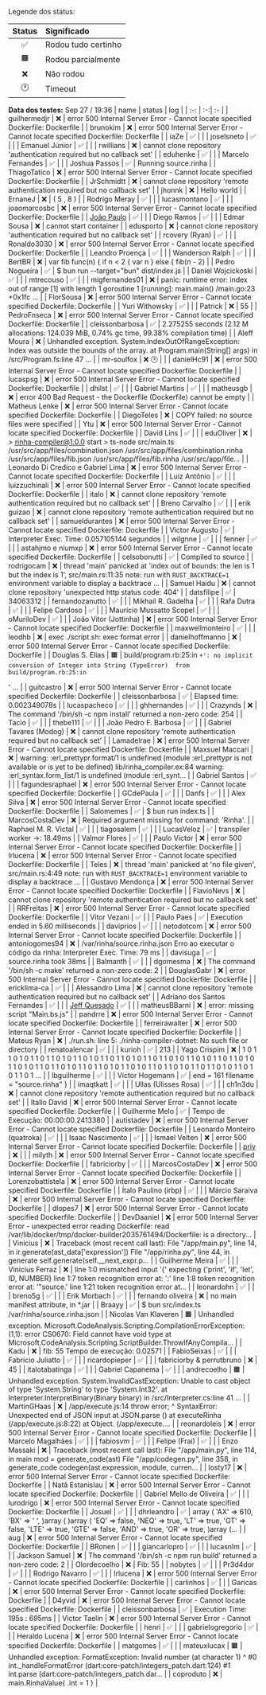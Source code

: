 Legende dos status:

| Status | Significado |
| :-: | :- |
| ✅ | Rodou tudo certinho |
| 🟧 | Rodou parcialmente |
| ❌ | Não rodou |
| 🕐 | Timeout |

**Data dos testes:** Sep 27 / 19:36
| name | status | log |
| :-: | :-:| :- |
| guilhermedjr | ❌ | error 500 Internal Server Error - Cannot locate specified Dockerfile: Dockerfile | 
| brunokim | ❌ | error 500 Internal Server Error - Cannot locate specified Dockerfile: Dockerfile | 
| iaZe | ✅ |  | 
| joselsneto | ✅ |  | 
| Emanuel Júnior | ✅ |  | 
| rwillians | ❌ | cannot clone repository 'authentication required but no callback set' | 
| eduhenke | ✅ |  | 
| Marcelo Fernandes | ✅ |  | 
| Joshua Passos | ✅ | Running source.rinha  | 
| ThiagoTatico | ❌ | error 500 Internal Server Error - Cannot locate specified Dockerfile: Dockerfile | 
| JrSchmidtt | ❌ | cannot clone repository 'remote authentication required but no callback set' | 
| jhonnk | ❌ | Hello world  | 
| ErnaneJ | ❌ | ( 5 ,  8 )  | 
| Rodrigo Meray | ✅ |  | 
| lucasmontano | ✅ |  | 
| joaomarcosbc | ❌ | error 500 Internal Server Error - Cannot locate specified Dockerfile: Dockerfile | 
| [João Paulo](https://github.com/joaopaulosg21/) | ✅ |  | 
| Diego Ramos | ✅ |  | 
| Edmar Sousa | ❌ | cannot start container | 
| edusporto | ❌ | cannot clone repository 'authentication required but no callback set' | 
| rcovery (Ryan) | ✅ |  | 
| Ronaldo3030 | ❌ | error 500 Internal Server Error - Cannot locate specified Dockerfile: Dockerfile | 
| Leandro Proença | ✅ |  | 
| Wanderson Ralph | ✅ |  | 
| BertBR | ❌ | var fib func(n) { if n < 2 { var n } else {  fib(n - 2)  | 
| Pedro Nogueira | ✅ | $ bun run --target="bun" dist/index.js  | 
| Daniel Wojcickoski | ✅ |  | 
| mtrecouso | ✅ |  | 
| migfernandes01 | ❌ | panic: runtime error: index out of range [1] with length 1  goroutine 1 [running]: main.main() 	/main.go:23 +0x1fc ... | 
| FlorSousa | ❌ | error 500 Internal Server Error - Cannot locate specified Dockerfile: Dockerfile | 
| Yuri Withowsky | ✅ |  | 
| Patrick | ❌ | 55  | 
| PedroFnseca | ❌ | error 500 Internal Server Error - Cannot locate specified Dockerfile: Dockerfile | 
| cleissonbarbosa | ✅ |   2.275255 seconds (2.12 M allocations: 124.039 MiB, 0.74% gc time, 99.38% compilation time)  | 
| Aleff Moura | ❌ | Unhandled exception. System.IndexOutOfRangeException: Index was outside the bounds of the array.    at Program.main(String[] args) in /src/Program.fs:line 47 ... | 
| mr-soulfox | ❌ 🕑 |  | 
| danielHc91 | ❌ | error 500 Internal Server Error - Cannot locate specified Dockerfile: Dockerfile | 
| lucaspsg | ❌ | error 500 Internal Server Error - Cannot locate specified Dockerfile: Dockerfile | 
| dhilst | ✅ |  | 
| Gabriel Martins | ✅ |  | 
| matheusgb | ❌ | error 400 Bad Request - the Dockerfile (Dockerfile) cannot be empty | 
| Matheus Lenke | ❌ | error 500 Internal Server Error - Cannot locate specified Dockerfile: Dockerfile | 
| DiegoTeles | ❌ | COPY failed: no source files were specified | 
| Ytu | ❌ | error 500 Internal Server Error - Cannot locate specified Dockerfile: Dockerfile | 
| David Lins | ✅ |  | 
| eduOliver | ❌ |  > rinha-compiler@1.0.0 start > ts-node src/main.ts  /usr/src/app/files/combination.json /usr/src/app/files/combination.rinha /usr/src/app/files/fib.json /usr/src/app/files/fib.rinha /usr/src/app/file... | 
| Leonardo Di Credico e Gabriel Lima | ❌ | error 500 Internal Server Error - Cannot locate specified Dockerfile: Dockerfile | 
| Luiz Antônio | ✅ |  | 
| luizzuchinali | ❌ | error 500 Internal Server Error - Cannot locate specified Dockerfile: Dockerfile | 
| italo | ❌ | cannot clone repository 'remote authentication required but no callback set' | 
| Breno Carvalho | ✅ |  | 
| erik guizao | ❌ | cannot clone repository 'remote authentication required but no callback set' | 
| samueldurantes | ❌ | error 500 Internal Server Error - Cannot locate specified Dockerfile: Dockerfile | 
| Victor Augusto | ✅ | Interpreter Exec. Time: 0.057105144 segundos  | 
| wilgnne | ✅ |  | 
| fenner | ✅ |  | 
| astahjmo e niumxp | ❌ | error 500 Internal Server Error - Cannot locate specified Dockerfile: Dockerfile | 
| celsobonutti | ✅ | Compiled to source  | 
| rodrigocam | ❌ | thread 'main' panicked at 'index out of bounds: the len is 1 but the index is 1', src/main.rs:11:35 note: run with `RUST_BACKTRACE=1` environment variable to display a backtrace ... | 
| Samuel Haidu | ❌ | cannot clone repository 'unexpected http status code: 404' | 
| datsfilipe | ✅ | 34063312  | 
| fernandozanutto | ✅ |  | 
| Mikhail R. Gadelha | ✅ |  | 
| Rafa Dutra | ✅ |  | 
| Felipe Cardoso | ✅ |  | 
| Maurício Mussatto Scopel | ✅ |  | 
| oMuriloDev | ✅ |  | 
| João Vitor (Jottinha) | ❌ | error 500 Internal Server Error - Cannot locate specified Dockerfile: Dockerfile | 
| maxwellmonteiro | ✅ |  | 
| leodhb | ❌ | exec ./script.sh: exec format error  | 
| danielhoffmanno | ❌ | error 500 Internal Server Error - Cannot locate specified Dockerfile: Dockerfile | 
| Douglas S. Elias | 🟧 | build/program.rb:25:in `+': no implicit conversion of Integer into String (TypeError) 	from build/program.rb:25:in `<main>' ... | 
| guitcastro | ❌ | error 500 Internal Server Error - Cannot locate specified Dockerfile: Dockerfile | 
| cleissonbarbosa | ✅ |   Elapsed time: 0.002349078s  | 
| lucaspacheco | ✅ |  | 
| ghhernandes | ✅ |  | 
| Crazynds | ❌ | The command '/bin/sh -c npm install' returned a non-zero code: 254 | 
| Tacio | ✅ |  | 
| thebe111 | ✅ |  | 
| João Pedro F. Barbosa | ✅ |  | 
| Gabriel Tavares (Modog) | ❌ | cannot clone repository 'remote authentication required but no callback set' | 
| Lamadelrae | ❌ | error 500 Internal Server Error - Cannot locate specified Dockerfile: Dockerfile | 
| Maxsuel Maccari | ❌ | warning: :erl_prettypr.format/1 is undefined (module :erl_prettypr is not available or is yet to be defined)   lib/rinha_compiler.ex:84  warning: :erl_syntax.form_list/1 is undefined (module :erl_synt... | 
| Gabriel Santos | ✅ |  | 
| fagundesraphael | ❌ | error 500 Internal Server Error - Cannot locate specified Dockerfile: Dockerfile | 
| GCdePaula | ✅ |  | 
| Danfs | ✅ |  | 
| Alex Silva | ❌ | error 500 Internal Server Error - Cannot locate specified Dockerfile: Dockerfile | 
| Salomemes | ✅ | $ bun run index.ts  | 
| MarcosCostaDev | ❌ | Required argument missing for command: 'Rinha'.   | 
| Raphael M. R. Victal | ✅ |  | 
| tiagosalem | ✅ |  | 
| LucasVeloz | ✅ | transpiler worker ->: 18.49ms  | 
| Valmor Flores | ✅ |  | 
| Paulo Victor | ❌ | error 500 Internal Server Error - Cannot locate specified Dockerfile: Dockerfile | 
| lrlucena | ❌ | error 500 Internal Server Error - Cannot locate specified Dockerfile: Dockerfile | 
| Teles | ❌ | thread 'main' panicked at 'no file given', src/main.rs:4:49 note: run with `RUST_BACKTRACE=1` environment variable to display a backtrace ... | 
| Gustavo Mendonça | ❌ | error 500 Internal Server Error - Cannot locate specified Dockerfile: Dockerfile | 
| FlavioNevs | ❌ | cannot clone repository 'remote authentication required but no callback set' | 
| RRFreitas | ❌ | error 500 Internal Server Error - Cannot locate specified Dockerfile: Dockerfile | 
| Vitor Vezani | ✅ |  | 
| Paulo Paes | ✅ | Execution ended in 5.60 milliseconds  | 
| daviprios | ✅ |  | 
| netodotcom | ❌ | error 500 Internal Server Error - Cannot locate specified Dockerfile: Dockerfile | 
| antoniogomes94 | ❌ | /var/rinha/source.rinha.json Erro ao executar o código da rinha:  Interpreter Exec. Time: 79 ms  | 
| davisuga | ✅ | source.rinha took 38ms  | 
| Balmanth | ✅ |  | 
| dgomesma | ❌ | The command '/bin/sh -c make' returned a non-zero code: 2 | 
| DouglasGabr | ❌ | error 500 Internal Server Error - Cannot locate specified Dockerfile: Dockerfile | 
| ericklima-ca | ✅ |  | 
| Alessandro Lima | ❌ | cannot clone repository 'remote authentication required but no callback set' | 
| Adriano dos Santos Fernandes | ✅ |  | 
| [Jeff Quesado](https://github.com/jeffque) | ✅ |   | 
| matheusBBarni | ❌ | error: missing script "Main.bs.js"  | 
| pandrre | ❌ | error 500 Internal Server Error - Cannot locate specified Dockerfile: Dockerfile | 
| ferreirawalter | ❌ | error 500 Internal Server Error - Cannot locate specified Dockerfile: Dockerfile | 
| Mateus Ryan | ❌ | ./run.sh: line 5: ./rinha-compiler-dotnet: No such file or directory  | 
| renatoalencar | ✅ |  | 
| kurioh | ✅ | 213  | 
| Yago Crispim | ❌ | 1 0 1 1 0 1 0 1 1 0 1 1 0 1 0 1 1 0 1 0 1 1 0 1 1 0 1 0 1 1 0 1 1 0 1 0 1 1 0 1 0 1 1 0 1 1 0 1 0 1 1 0 1 0 1 1 0 1 1 0 1 0 1 1 0 1 1 0 1 0 1 1 0 1 0 1 1 0 1 1 0 1 0 1 1 0 1 1 0 1 0 1 1 0 1 0 1 1 0 1 ... | 
| lbguilherme | ✅ |  | 
| Victor Hogemann | ✅ |   end = 161   filename = "source.rinha" }  | 
| imaqtkatt | ✅ |  | 
| Ullas (Ulisses Rosa) | ✅ |  | 
| ch1n3du | ❌ | cannot clone repository 'remote authentication required but no callback set' | 
| Itallo David | ❌ | error 500 Internal Server Error - Cannot locate specified Dockerfile: Dockerfile | 
| Guilherme Melo | ✅ | Tempo de Execução: 00:00:00.2413380  | 
| autistadev | ❌ | error 500 Internal Server Error - Cannot locate specified Dockerfile: Dockerfile | 
| Leonardo Monteiro (quatroka) | ✅ |  | 
| Isaac Nascimento | ✅ |  | 
| Ismael Velten | ❌ | error 500 Internal Server Error - Cannot locate specified Dockerfile: Dockerfile | 
| [priv](https://github.com/scriptprivate) | ❌ |  | 
| milyth | ❌ | error 500 Internal Server Error - Cannot locate specified Dockerfile: Dockerfile | 
| fabriciorby | ✅ |  | 
| MarcosCostaDev | ❌ | error 500 Internal Server Error - Cannot locate specified Dockerfile: Dockerfile | 
| Lorenzobattistela | ❌ | error 500 Internal Server Error - Cannot locate specified Dockerfile: Dockerfile | 
| Ítalo Paulino (irbp) | ✅ |  | 
| Márcio Saraiva | ❌ | error 500 Internal Server Error - Cannot locate specified Dockerfile: Dockerfile | 
| dlopes7 | ❌ | error 500 Internal Server Error - Cannot locate specified Dockerfile: Dockerfile | 
| DevDaaniel | ❌ | error 500 Internal Server Error - unexpected error reading Dockerfile: read /var/lib/docker/tmp/docker-builder2035761494/Dockerfile: is a directory... | 
| Vinícius | ❌ | Traceback (most recent call last):   File "/app/main.py", line 14, in <module>     ir.generate(ast_data['expression'])   File "/app/rinha.py", line 44, in generate     self.generate(self.__next_expr.p... | 
| Guilherme Meira | ✅ |  | 
| Vinicius Ferraz | ❌ | line 1:0 mismatched input '{' expecting {'print', 'if', 'let', ID, NUMBER} line 1:7 token recognition error at: ':' line 1:8 token recognition error at: '"source.' line 1:21 token recognition error at... | 
| leonardohn | ✅ |  | 
| breno5g | ✅ |  | 
| Erik Morbach | ✅ |  | 
| fernando oliveira | ❌ | no main manifest attribute, in *.jar  | 
| Braayy | ✅ | $ bun src/index.ts /var/rinha/source.rinha.json  | 
| Nicolas Van Klaveren | 🟧 | Unhandled exception. Microsoft.CodeAnalysis.Scripting.CompilationErrorException: (1,1): error CS0670: Field cannot have void type    at Microsoft.CodeAnalysis.Scripting.ScriptBuilder.ThrowIfAnyCompila... | 
| Kadu | ❌ | fib: 55 Tempo de execução: 0.02571  | 
| FabioSeixas | ✅ |  | 
| Fabricio Juliatto | ✅ |  | 
| ricardopieper | ✅ |  | 
| fabriciorby & perrutbruno | ❌ | 45  | 
| italotabatinga | ✅ |  | 
| Gabriel Capanema | ✅ |  | 
| andrecoelho | 🟧 | Unhandled exception. System.InvalidCastException: Unable to cast object of type 'System.String' to type 'System.Int32'.    at Interpreter.InterpretBinary(Binary binary) in /src/Interpreter.cs:line 41 ... | 
| MartinGHaas | ❌ | /app/execute.js:14     throw error;     ^  SyntaxError: Unexpected end of JSON input     at JSON.parse (<anonymous>)     at executeRinha (/app/execute.js:8:22)     at Object.<anonymous> (/app/execute.... | 
| reonardoleis | ❌ | error 500 Internal Server Error - Cannot locate specified Dockerfile: Dockerfile | 
| Marcelo Magalhães | ✅ |  | 
| fabiosvm | ✅ |  | 
| Felipe (Frai) | ✅ |  | 
| Enzo Massaki | ❌ | Traceback (most recent call last):   File "/app/main.py", line 114, in main     mod = generate_code(ast)   File "/app/codegen.py", line 358, in generate_code     codegen(ast.expression, module, curren... | 
| losty17 | ❌ | error 500 Internal Server Error - Cannot locate specified Dockerfile: Dockerfile | 
| Natã Estanislau | ❌ | error 500 Internal Server Error - Cannot locate specified Dockerfile: Dockerfile | 
| Gabriel Mello de Oliveira | ✅ |  | 
| lurodrigo | ❌ | error 500 Internal Server Error - Cannot locate specified Dockerfile: Dockerfile | 
| Josuel | ✅ |  | 
| dhrleandro | ✅ | array (   'AX' => 610,   'BX' => '  ', )array ( )array (   'EQ' => false,   'NEQ' => true,   'LT' => true,   'GT' => false,   'LTE' => true,   'GTE' => false,   'AND' => true,   'OR' => true, )array (... | 
| aug | ❌ | error 500 Internal Server Error - Cannot locate specified Dockerfile: Dockerfile | 
| BRonen | ✅ |  | 
| giancarlopro | ✅ |  | 
| lucasnlm | ✅ |  | 
| Jackson Samuel | ❌ | The command '/bin/sh -c npm run build' returned a non-zero code: 2 | 
| Olordecoelho | ❌ | Fib: 55  | 
| nobytes | ✅ |  | 
| Pr3d4dor | ✅ |  | 
| Rodrigo Navarro | ✅ |  | 
| lrlucena | ❌ | error 500 Internal Server Error - Cannot locate specified Dockerfile: Dockerfile | 
| carlinhos | ✅ |  | 
| Garicas | ❌ | error 500 Internal Server Error - Cannot locate specified Dockerfile: Dockerfile | 
| D4yvid | ❌ | error 500 Internal Server Error - Cannot locate specified Dockerfile: Dockerfile | 
| cleissonbarbosa | ✅ |    Execution Time: 195s : 695ms  | 
| Victor Taelin | ❌ | error 500 Internal Server Error - Cannot locate specified Dockerfile: Dockerfile | 
| henri | ✅ |  | 
| gabrielogregorio | ✅ |  | 
| Heraldo Lucena | ❌ | error 500 Internal Server Error - Cannot locate specified Dockerfile: Dockerfile | 
| matgomes | ✅ |  | 
| mateuxlucax | 🟧 | Unhandled exception: FormatException: Invalid number (at character 1)  ^  #0      int._handleFormatError (dart:core-patch/integers_patch.dart:124) #1      int.parse (dart:core-patch/integers_patch.dar... | 
| coproduto | ❌ | main.RinhaValue{ .int = 1 }  | 
